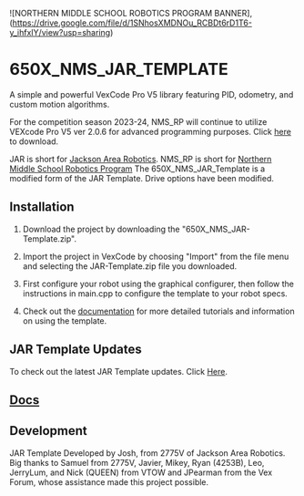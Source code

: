 ![NORTHERN MIDDLE SCHOOL ROBOTICS PROGRAM BANNER],(https://drive.google.com/file/d/1SNhosXMDNOu_RCBDt6rD1T6-y_ihfxIY/view?usp=sharing)
# 650X_NMS_JAR_TEMPLATE

A simple and powerful VexCode Pro V5 library featuring PID, odometry, and custom motion algorithms.

For the competition season 2023-24, NMS_RP will continue to utilize VEXcode Pro V5 ver 2.0.6 for advanced programming purposes. Click [here](https://www.vexrobotics.com/vexcode/install/v5) to download.

JAR is short for [Jackson Area Robotics](https://github.com/JacksonAreaRobotics). NMS_RP is short for [Northern Middle School Robotics Program](https://sites.google.com/pulaski.kyschools.us/nms-robotics/front) The 650X_NMS_JAR_Template is a modified form of the JAR Template. Drive options have been modified.

## Installation
1. Download the project by downloading the "650X_NMS_JAR-Template.zip". 

2. Import the project in VexCode by choosing "Import" from the file menu and selecting the JAR-Template.zip file you downloaded.

3. First configure your robot using the graphical configurer, then follow the instructions in main.cpp to configure the template to your robot specs.

4. Check out the [documentation](https://jacksonarearobotics.github.io/JAR-Template/) for more detailed tutorials and information on using the template.

## JAR Template Updates
To check out the latest JAR Template updates. Click [Here](https://github.com/JacksonAreaRobotics/JAR-Template/releases/tag/v1.1.2).

## [Docs](https://jacksonarearobotics.github.io/JAR-Template/)

## Development
JAR Template Developed by Josh, from 2775V of Jackson Area Robotics. Big thanks to Samuel from 2775V, Javier, Mikey, Ryan (4253B), Leo, JerryLum, and Nick (QUEEN) from VTOW and JPearman from the Vex Forum, whose assistance made this project possible.
